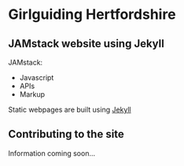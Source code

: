 # Girlguiding Hertfordshire 
## JAMstack website using Jekyll

JAMstack:
- Javascript
- APIs
- Markup

Static webpages are built using [Jekyll](https://jekyllrb.com/)

## Contributing to the site
Information coming soon...
